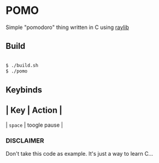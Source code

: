 # POMO

Simple "pomodoro" thing written in C using [raylib](https://github.com/raysan5/raylib/)


## Build

 ```sh

$ ./build.sh
$ ./pomo

```
## Keybinds

| Key     | Action       |
--------------------------
| `space` | toogle pause |

### DISCLAIMER

Don't take this code as example. It's just a way to learn C...
